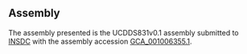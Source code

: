 

Assembly
--------

The assembly presented is the UCDDS831v0.1 assembly submitted to
[INSDC](http://www.insdc.org) with the assembly accession
[GCA\_001006355.1](http://www.ebi.ac.uk/ena/data/view/GCA_001006355.1).
